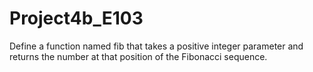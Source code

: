 # Project4b_E103
Define a function named fib that takes a positive integer parameter and returns the number at that position of the Fibonacci sequence.
